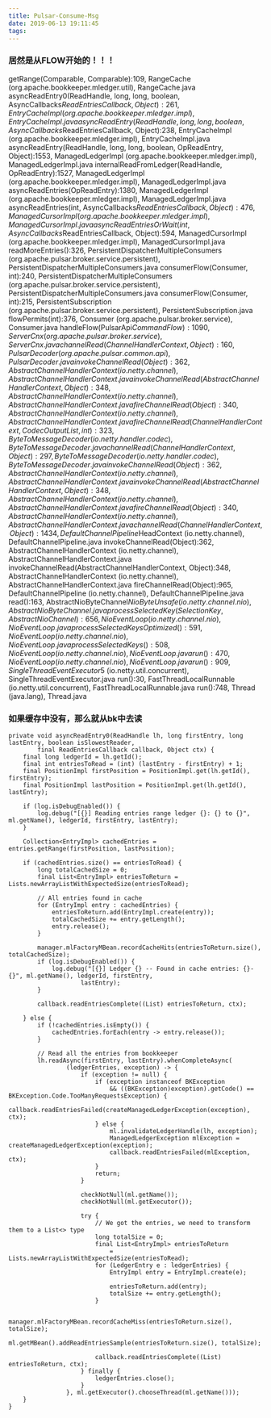 ```yaml
---
title: Pulsar-Consume-Msg
date: 2019-06-13 19:11:45
tags:
---
```



### 居然是从FLOW开始的！！！

getRange(Comparable, Comparable):109, RangeCache (org.apache.bookkeeper.mledger.util), RangeCache.java
asyncReadEntry0(ReadHandle, long, long, boolean, AsyncCallbacks$ReadEntriesCallback, Object):261, EntryCacheImpl (org.apache.bookkeeper.mledger.impl), EntryCacheImpl.java
asyncReadEntry(ReadHandle, long, long, boolean, AsyncCallbacks$ReadEntriesCallback, Object):238, EntryCacheImpl (org.apache.bookkeeper.mledger.impl), EntryCacheImpl.java
asyncReadEntry(ReadHandle, long, long, boolean, OpReadEntry, Object):1553, ManagedLedgerImpl (org.apache.bookkeeper.mledger.impl), ManagedLedgerImpl.java
internalReadFromLedger(ReadHandle, OpReadEntry):1527, ManagedLedgerImpl (org.apache.bookkeeper.mledger.impl), ManagedLedgerImpl.java
asyncReadEntries(OpReadEntry):1380, ManagedLedgerImpl (org.apache.bookkeeper.mledger.impl), ManagedLedgerImpl.java
asyncReadEntries(int, AsyncCallbacks$ReadEntriesCallback, Object):476, ManagedCursorImpl (org.apache.bookkeeper.mledger.impl), ManagedCursorImpl.java
asyncReadEntriesOrWait(int, AsyncCallbacks$ReadEntriesCallback, Object):594, ManagedCursorImpl (org.apache.bookkeeper.mledger.impl), ManagedCursorImpl.java
readMoreEntries():326, PersistentDispatcherMultipleConsumers (org.apache.pulsar.broker.service.persistent), PersistentDispatcherMultipleConsumers.java
consumerFlow(Consumer, int):240, PersistentDispatcherMultipleConsumers (org.apache.pulsar.broker.service.persistent), PersistentDispatcherMultipleConsumers.java
consumerFlow(Consumer, int):215, PersistentSubscription (org.apache.pulsar.broker.service.persistent), PersistentSubscription.java
flowPermits(int):376, Consumer (org.apache.pulsar.broker.service), Consumer.java
handleFlow(PulsarApi$CommandFlow):1090, ServerCnx (org.apache.pulsar.broker.service), ServerCnx.java
channelRead(ChannelHandlerContext, Object):160, PulsarDecoder (org.apache.pulsar.common.api), PulsarDecoder.java
invokeChannelRead(Object):362, AbstractChannelHandlerContext (io.netty.channel), AbstractChannelHandlerContext.java
invokeChannelRead(AbstractChannelHandlerContext, Object):348, AbstractChannelHandlerContext (io.netty.channel), AbstractChannelHandlerContext.java
fireChannelRead(Object):340, AbstractChannelHandlerContext (io.netty.channel), AbstractChannelHandlerContext.java
fireChannelRead(ChannelHandlerContext, CodecOutputList, int):323, ByteToMessageDecoder (io.netty.handler.codec), ByteToMessageDecoder.java
channelRead(ChannelHandlerContext, Object):297, ByteToMessageDecoder (io.netty.handler.codec), ByteToMessageDecoder.java
invokeChannelRead(Object):362, AbstractChannelHandlerContext (io.netty.channel), AbstractChannelHandlerContext.java
invokeChannelRead(AbstractChannelHandlerContext, Object):348, AbstractChannelHandlerContext (io.netty.channel), AbstractChannelHandlerContext.java
fireChannelRead(Object):340, AbstractChannelHandlerContext (io.netty.channel), AbstractChannelHandlerContext.java
channelRead(ChannelHandlerContext, Object):1434, DefaultChannelPipeline$HeadContext (io.netty.channel), DefaultChannelPipeline.java
invokeChannelRead(Object):362, AbstractChannelHandlerContext (io.netty.channel), AbstractChannelHandlerContext.java
invokeChannelRead(AbstractChannelHandlerContext, Object):348, AbstractChannelHandlerContext (io.netty.channel), AbstractChannelHandlerContext.java
fireChannelRead(Object):965, DefaultChannelPipeline (io.netty.channel), DefaultChannelPipeline.java
read():163, AbstractNioByteChannel$NioByteUnsafe (io.netty.channel.nio), AbstractNioByteChannel.java
processSelectedKey(SelectionKey, AbstractNioChannel):656, NioEventLoop (io.netty.channel.nio), NioEventLoop.java
processSelectedKeysOptimized():591, NioEventLoop (io.netty.channel.nio), NioEventLoop.java
processSelectedKeys():508, NioEventLoop (io.netty.channel.nio), NioEventLoop.java
run():470, NioEventLoop (io.netty.channel.nio), NioEventLoop.java
run():909, SingleThreadEventExecutor$5 (io.netty.util.concurrent), SingleThreadEventExecutor.java
run():30, FastThreadLocalRunnable (io.netty.util.concurrent), FastThreadLocalRunnable.java
run():748, Thread (java.lang), Thread.java


### 如果缓存中没有，那么就从bk中去读
```
private void asyncReadEntry0(ReadHandle lh, long firstEntry, long lastEntry, boolean isSlowestReader,
        final ReadEntriesCallback callback, Object ctx) {
    final long ledgerId = lh.getId();
    final int entriesToRead = (int) (lastEntry - firstEntry) + 1;
    final PositionImpl firstPosition = PositionImpl.get(lh.getId(), firstEntry);
    final PositionImpl lastPosition = PositionImpl.get(lh.getId(), lastEntry);

    if (log.isDebugEnabled()) {
        log.debug("[{}] Reading entries range ledger {}: {} to {}", ml.getName(), ledgerId, firstEntry, lastEntry);
    }

    Collection<EntryImpl> cachedEntries = entries.getRange(firstPosition, lastPosition);

    if (cachedEntries.size() == entriesToRead) {
        long totalCachedSize = 0;
        final List<EntryImpl> entriesToReturn = Lists.newArrayListWithExpectedSize(entriesToRead);

        // All entries found in cache
        for (EntryImpl entry : cachedEntries) {
            entriesToReturn.add(EntryImpl.create(entry));
            totalCachedSize += entry.getLength();
            entry.release();
        }

        manager.mlFactoryMBean.recordCacheHits(entriesToReturn.size(), totalCachedSize);
        if (log.isDebugEnabled()) {
            log.debug("[{}] Ledger {} -- Found in cache entries: {}-{}", ml.getName(), ledgerId, firstEntry,
                    lastEntry);
        }

        callback.readEntriesComplete((List) entriesToReturn, ctx);

    } else {
        if (!cachedEntries.isEmpty()) {
            cachedEntries.forEach(entry -> entry.release());
        }

        // Read all the entries from bookkeeper
        lh.readAsync(firstEntry, lastEntry).whenCompleteAsync(
                (ledgerEntries, exception) -> {
                    if (exception != null) {
                        if (exception instanceof BKException
                            && ((BKException)exception).getCode() == BKException.Code.TooManyRequestsException) {
                            callback.readEntriesFailed(createManagedLedgerException(exception), ctx);
                        } else {
                            ml.invalidateLedgerHandle(lh, exception);
                            ManagedLedgerException mlException = createManagedLedgerException(exception);
                            callback.readEntriesFailed(mlException, ctx);
                        }
                        return;
                    }

                    checkNotNull(ml.getName());
                    checkNotNull(ml.getExecutor());

                    try {
                        // We got the entries, we need to transform them to a List<> type
                        long totalSize = 0;
                        final List<EntryImpl> entriesToReturn
                            = Lists.newArrayListWithExpectedSize(entriesToRead);
                        for (LedgerEntry e : ledgerEntries) {
                            EntryImpl entry = EntryImpl.create(e);

                            entriesToReturn.add(entry);
                            totalSize += entry.getLength();
                        }

                        manager.mlFactoryMBean.recordCacheMiss(entriesToReturn.size(), totalSize);
                        ml.getMBean().addReadEntriesSample(entriesToReturn.size(), totalSize);

                        callback.readEntriesComplete((List) entriesToReturn, ctx);
                    } finally {
                        ledgerEntries.close();
                    }
                }, ml.getExecutor().chooseThread(ml.getName()));
    }
}
```